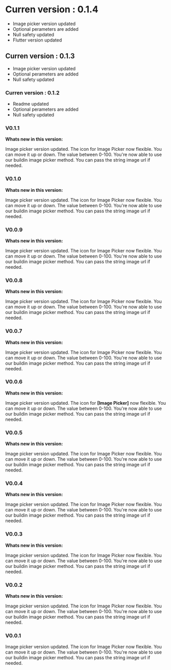 # Curren version : 0.1.4
* Image picker version updated
* Optional perameters are added
* Null safety updated
* Flutter version updated

## Curren version : 0.1.3
* Image picker version updated
* Optional perameters are added
* Null safety updated

### Curren version : 0.1.2
* Readme updated
* Optional perameters are added
* Null safety updated


### V0.1.1
**Whats new in this version:**

Image picker version updated. The icon for Image Picker now flexible. You can move it up or down. The value between 0-100. You're now able to use our buildin image picker method. You can pass the string image url if needed.

### V0.1.0
**Whats new in this version:**

Image picker version updated. The icon for Image Picker now flexible. You can move it up or down. The value between 0-100. You're now able to use our buildin image picker method. You can pass the string image url if needed.
### V0.0.9
**Whats new in this version:**

Image picker version updated. The icon for Image Picker now flexible. You can move it up or down. The value between 0-100. You're now able to use our buildin image picker method. You can pass the string image url if needed.

### V0.0.8
**Whats new in this version:**

Image picker version updated. The icon for Image Picker now flexible. You can move it up or down. The value between 0-100. You're now able to use our buildin image picker method. You can pass the string image url if needed.

### V0.0.7
**Whats new in this version:**

Image picker version updated. The icon for Image Picker now flexible. You can move it up or down. The value between 0-100. You're now able to use our buildin image picker method. You can pass the string image url if needed.

### V0.0.6
**Whats new in this version:**

Image picker version updated. The icon for **[Image Picker]** now flexible. You can move it up or down. The value between 0-100. You're now able to use our buildin image picker method. You can pass the string image url if needed.

### V0.0.5
**Whats new in this version:**

Image picker version updated. The icon for Image Picker now flexible. You can move it up or down. The value between 0-100. You're now able to use our buildin image picker method. You can pass the string image url if needed.

### V0.0.4
**Whats new in this version:**

Image picker version updated. The icon for Image Picker now flexible. You can move it up or down. The value between 0-100. You're now able to use our buildin image picker method. You can pass the string image url if needed.

### V0.0.3
**Whats new in this version:**

Image picker version updated. The icon for Image Picker now flexible. You can move it up or down. The value between 0-100. You're now able to use our buildin image picker method. You can pass the string image url if needed.

### V0.0.2
**Whats new in this version:**

Image picker version updated. The icon for Image Picker now flexible. You can move it up or down. The value between 0-100. You're now able to use our buildin image picker method. You can pass the string image url if needed.

### V0.0.1

Image picker version updated. The icon for Image Picker now flexible. You can move it up or down. The value between 0-100. You're now able to use our buildin image picker method. You can pass the string image url if needed.
